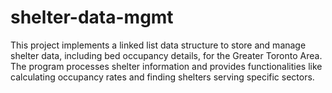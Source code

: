 # shelter-data-mgmt
This project implements a linked list data structure to store and manage shelter data, including bed occupancy details, for the Greater Toronto Area. The program processes shelter information and provides functionalities like calculating occupancy rates and finding shelters serving specific sectors.
